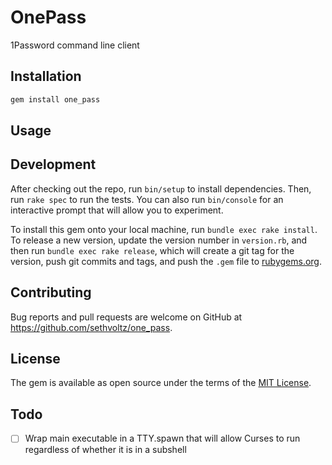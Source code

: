 # OnePass

1Password command line client

## Installation


```ruby
gem install one_pass
```

## Usage


## Development

After checking out the repo, run `bin/setup` to install dependencies. Then, run `rake spec` to run the tests. You can also run `bin/console` for an interactive prompt that will allow you to experiment.

To install this gem onto your local machine, run `bundle exec rake install`. To release a new version, update the version number in `version.rb`, and then run `bundle exec rake release`, which will create a git tag for the version, push git commits and tags, and push the `.gem` file to [rubygems.org](https://rubygems.org).

## Contributing

Bug reports and pull requests are welcome on GitHub at https://github.com/sethvoltz/one_pass.


## License

The gem is available as open source under the terms of the [MIT License](http://opensource.org/licenses/MIT).

## Todo

* [ ] Wrap main executable in a TTY.spawn that will allow Curses to run regardless of whether it is in a subshell
